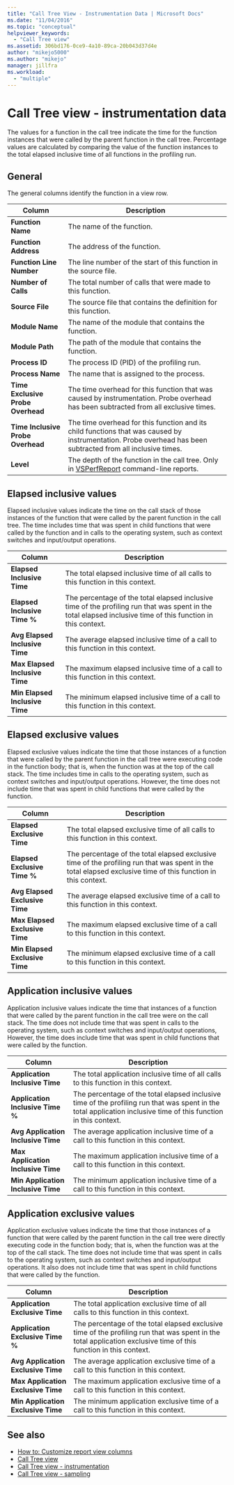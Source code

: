 ```yaml
---
title: "Call Tree View - Instrumentation Data | Microsoft Docs"
ms.date: "11/04/2016"
ms.topic: "conceptual"
helpviewer_keywords:
  - "Call Tree view"
ms.assetid: 306bd176-0ce9-4a10-89ca-20b043d37d4e
author: "mikejo5000"
ms.author: "mikejo"
manager: jillfra
ms.workload:
  - "multiple"
---
```

# Call Tree view - instrumentation data
The values for a function in the call tree indicate the time for the function instances that were called by the parent function in the call tree. Percentage values are calculated by comparing the value of the function instances to the total elapsed inclusive time of all functions in the profiling run.

## General
 The general columns identify the function in a view row.

|Column|Description|
|------------|-----------------|
|**Function Name**|The name of the function.|
|**Function Address**|The address of the function.|
|**Function Line Number**|The line number of the start of this function in the source file.|
|**Number of Calls**|The total number of calls that were made to this function.|
|**Source File**|The source file that contains the definition for this function.|
|**Module Name**|The name of the module that contains the function.|
|**Module Path**|The path of the module that contains the function.|
|**Process ID**|The process ID (PID) of the profiling run.|
|**Process Name**|The name that is assigned to the process.|
|**Time Exclusive Probe Overhead**|The time overhead for this function that was caused by instrumentation. Probe overhead has been subtracted from all exclusive times.|
|**Time Inclusive Probe Overhead**|The time overhead for this function and its child functions that was caused by instrumentation. Probe overhead has been subtracted from all inclusive times.|
|**Level**|The depth of the function in the call tree. Only in [VSPerfReport](../profiling/vsperfreport.md) command-line reports.|

## Elapsed inclusive values
 Elapsed inclusive values indicate the time on the call stack of those instances of the function that were called by the parent function in the call tree. The time includes time that was spent in child functions that were called by the function and in calls to the operating system, such as context switches and input/output operations.

|Column|Description|
|------------|-----------------|
|**Elapsed Inclusive Time**|The total elapsed inclusive time of all calls to this function in this context.|
|**Elapsed Inclusive Time %**|The percentage of the total elapsed inclusive time of the profiling run that was spent in the total elapsed inclusive time of this function in this context.|
|**Avg Elapsed Inclusive Time**|The average elapsed inclusive time of a call to this function in this context.|
|**Max Elapsed Inclusive Time**|The maximum elapsed inclusive time of a call to this function in this context.|
|**Min Elapsed Inclusive Time**|The minimum elapsed inclusive time of a call to this function in this context.|

## Elapsed exclusive values
 Elapsed exclusive values indicate the time that those instances of a function that were called by the parent function in the call tree were executing code in the function body; that is, when the function was at the top of the call stack. The time includes time in calls to the operating system, such as context switches and input/output operations. However, the time does not include time that was spent in child functions that were called by the function.

|Column|Description|
|------------|-----------------|
|**Elapsed Exclusive Time**|The total elapsed exclusive time of all calls to this function in this context.|
|**Elapsed Exclusive Time %**|The percentage of the total elapsed exclusive time of the profiling run that was spent in the total elapsed exclusive time of this function in this context.|
|**Avg Elapsed Exclusive Time**|The average elapsed exclusive time of a call to this function in this context.|
|**Max Elapsed Exclusive Time**|The maximum elapsed exclusive time of a call to this function in this context.|
|**Min Elapsed Exclusive Time**|The minimum elapsed exclusive time of a call to this function in this context.|

## Application inclusive values
 Application inclusive values indicate the time that instances of a function that were called by the parent function in the call tree were on the call stack. The time does not include time that was spent in calls to the operating system, such as context switches and input/output operations, However, the time does include time that was spent in child functions that were called by the function.

|Column|Description|
|------------|-----------------|
|**Application Inclusive Time**|The total application inclusive time of all calls to this function in this context.|
|**Application Inclusive Time %**|The percentage of the total elapsed inclusive time of the profiling run that was spent in the total application inclusive time of this function in this context.|
|**Avg Application Inclusive Time**|The average application inclusive time of a call to this function in this context.|
|**Max Application Inclusive Time**|The maximum application inclusive time of a call to this function in this context.|
|**Min Application Inclusive Time**|The minimum application inclusive time of a call to this function in this context.|

## Application exclusive values
 Application exclusive values indicate the time that those instances of a function that were called by the parent function in the call tree were directly executing code in the function body; that is, when the function was at the top of the call stack. The time does not include time that was spent in calls to the operating system, such as context switches and input/output operations. It also does not include time that was spent in child functions that were called by the function.

|Column|Description|
|------------|-----------------|
|**Application Exclusive Time**|The total application exclusive time of all calls to this function in this context.|
|**Application Exclusive Time %**|The percentage of the total elapsed exclusive time of the profiling run that was spent in the total application exclusive time of this function in this context.|
|**Avg Application Exclusive Time**|The average application exclusive time of a call to this function in this context.|
|**Max Application Exclusive Time**|The maximum application exclusive time of a call to this function in this context.|
|**Min Application Exclusive Time**|The minimum application exclusive time of a call to this function in this context.|

## See also
- [How to: Customize report view columns](../profiling/how-to-customize-report-view-columns.md)
- [Call Tree view](../profiling/call-tree-view-sampling-data.md)
- [Call Tree view - instrumentation](../profiling/call-tree-view-dotnet-memory-instrumentation-data.md)
- [Call Tree view - sampling](../profiling/call-tree-view-dotnet-memory-sampling-data.md)